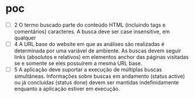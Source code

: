 # poc

- [ ] 2 O termo buscado parte do conteúdo HTML (incluindo tags e comentários)
         caracteres. A busca deve ser case insensitive, em qualquer
 - [ ] 4 A URL base do website em que as análises são realizadas é
   determinada por uma variável de ambiente. As buscas devem
   seguir links (absolutos e relativos) em elementos anchor das
   páginas visitadas se e somente se eles possuírem a mesma
   URL base.
- [ ] 5 A aplicação deve suportar a execução de múltiplas buscas simultâneas. Informações sobre buscas em andamento (status active) ou já concluídas (status done) devem ser mantidas indefinidamente enquanto a aplicação estiver em execução. 